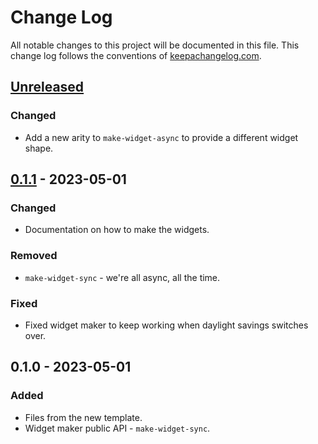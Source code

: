 # Change Log
All notable changes to this project will be documented in this file. This change log follows the conventions of [keepachangelog.com](http://keepachangelog.com/).

## [Unreleased]
### Changed
- Add a new arity to `make-widget-async` to provide a different widget shape.

## [0.1.1] - 2023-05-01
### Changed
- Documentation on how to make the widgets.

### Removed
- `make-widget-sync` - we're all async, all the time.

### Fixed
- Fixed widget maker to keep working when daylight savings switches over.

## 0.1.0 - 2023-05-01
### Added
- Files from the new template.
- Widget maker public API - `make-widget-sync`.

[Unreleased]: https://sourcehost.site/your-name/invoice-challenge/compare/0.1.1...HEAD
[0.1.1]: https://sourcehost.site/your-name/invoice-challenge/compare/0.1.0...0.1.1
